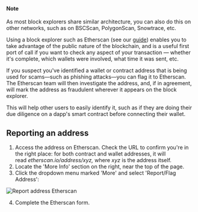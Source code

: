 
#### Note


As most block explorers share similar architecture, you can also do this on other networks, such as on BSCScan, PolygonScan, Snowtrace, etc.



Using a block explorer such as Etherscan (see our [guide](https://support.metamask.io/hc/en-us/articles/360057536611-How-to-check-my-wallet-activity-on-the-blockchain-explorer)) enables you to take advantage of the public nature of the blockchain, and is a useful first port of call if you want to check any aspect of your transaction — whether it's complete, which wallets were involved, what time it was sent, etc. 


If you suspect you've identified a wallet or contract address that is being used for scams—such as phishing attacks—you can flag it to Etherscan. The Etherscan team will then investigate the address, and, if in agreement, will mark the address as fraudulent wherever it appears on the block explorer. 


This will help other users to easily identify it, such as if they are doing their due diligence on a dapp's smart contract before connecting their wallet. 


Reporting an address
--------------------


1. Access the address on Etherscan. Check the URL to confirm you're in the right place: for both contract and wallet addresses, it will read *etherscan.io/address/xyz,* where *xyz* is the address itself.
2. Locate the 'More Info' section on the right, near the top of the page.
3. Click the dropdown menu marked 'More' and select 'Report/Flag Address':


![Report address Etherscan](https://support.metamask.io/hc/article_attachments/13306210590491)


4. Complete the Etherscan form.


 


 


 

